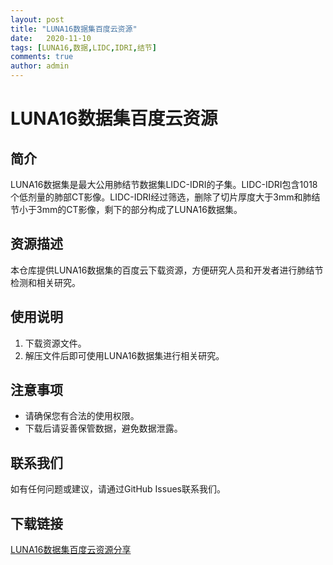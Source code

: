 ```yaml
---
layout: post
title: "LUNA16数据集百度云资源"
date:   2020-11-10
tags: [LUNA16,数据,LIDC,IDRI,结节]
comments: true
author: admin
---
```

# LUNA16数据集百度云资源

## 简介
LUNA16数据集是最大公用肺结节数据集LIDC-IDRI的子集。LIDC-IDRI包含1018个低剂量的肺部CT影像。LIDC-IDRI经过筛选，删除了切片厚度大于3mm和肺结节小于3mm的CT影像，剩下的部分构成了LUNA16数据集。

## 资源描述
本仓库提供LUNA16数据集的百度云下载资源，方便研究人员和开发者进行肺结节检测和相关研究。

## 使用说明
1. 下载资源文件。
2. 解压文件后即可使用LUNA16数据集进行相关研究。

## 注意事项
- 请确保您有合法的使用权限。
- 下载后请妥善保管数据，避免数据泄露。

## 联系我们
如有任何问题或建议，请通过GitHub Issues联系我们。

## 下载链接

[LUNA16数据集百度云资源分享](https://pan.quark.cn/s/28c71db67a85)
